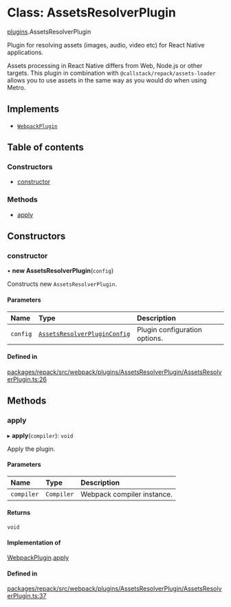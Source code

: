# Class: AssetsResolverPlugin

[plugins](../modules/plugins.md).AssetsResolverPlugin

Plugin for resolving assets (images, audio, video etc) for React Native applications.

Assets processing in React Native differs from Web, Node.js or other targets.
This plugin in combination with `@callstack/repack/assets-loader` allows
you to use assets in the same way as you would do when using Metro.

## Implements

- [`WebpackPlugin`](../interfaces/WebpackPlugin.md)

## Table of contents

### Constructors

- [constructor](./plugins.AssetsResolverPlugin.md#constructor)

### Methods

- [apply](./plugins.AssetsResolverPlugin.md#apply)

## Constructors

### constructor

• **new AssetsResolverPlugin**(`config`)

Constructs new `AssetsResolverPlugin`.

#### Parameters

| Name | Type | Description |
| :------ | :------ | :------ |
| `config` | [`AssetsResolverPluginConfig`](../interfaces/plugins.AssetsResolverPluginConfig.md) | Plugin configuration options. |

#### Defined in

[packages/repack/src/webpack/plugins/AssetsResolverPlugin/AssetsResolverPlugin.ts:26](https://github.com/callstack/repack/blob/1d9a1bb/packages/repack/src/webpack/plugins/AssetsResolverPlugin/AssetsResolverPlugin.ts#L26)

## Methods

### apply

▸ **apply**(`compiler`): `void`

Apply the plugin.

#### Parameters

| Name | Type | Description |
| :------ | :------ | :------ |
| `compiler` | `Compiler` | Webpack compiler instance. |

#### Returns

`void`

#### Implementation of

[WebpackPlugin](../interfaces/WebpackPlugin.md).[apply](../interfaces/WebpackPlugin.md#apply)

#### Defined in

[packages/repack/src/webpack/plugins/AssetsResolverPlugin/AssetsResolverPlugin.ts:37](https://github.com/callstack/repack/blob/1d9a1bb/packages/repack/src/webpack/plugins/AssetsResolverPlugin/AssetsResolverPlugin.ts#L37)

